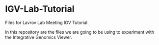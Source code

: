 # IGV-Lab-Tutorial
Files for Lavrov Lab Meeting IGV Tutorial

In this repository are the files we are going to be using to experiment with the Integrative Genomics Viewer.
